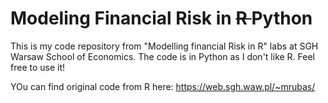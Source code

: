 # Modeling Financial Risk in <del>  R  </del> Python
This is my code repository from "Modelling financial Risk in R" labs at SGH Warsaw School of Economics. The code is in Python as I don't like R. Feel free to use it!

YOu can find original code from R here: https://web.sgh.waw.pl/~mrubas/
